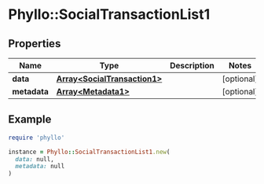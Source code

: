# Phyllo::SocialTransactionList1

## Properties

| Name | Type | Description | Notes |
| ---- | ---- | ----------- | ----- |
| **data** | [**Array&lt;SocialTransaction1&gt;**](SocialTransaction1.md) |  | [optional] |
| **metadata** | [**Array&lt;Metadata1&gt;**](Metadata1.md) |  | [optional] |

## Example

```ruby
require 'phyllo'

instance = Phyllo::SocialTransactionList1.new(
  data: null,
  metadata: null
)
```

